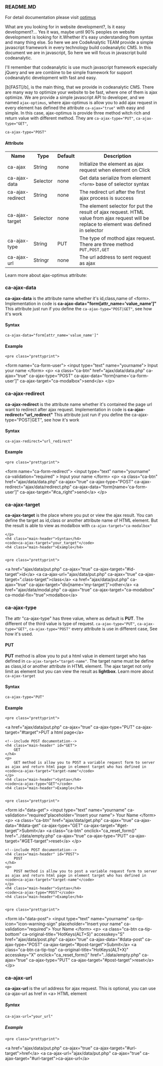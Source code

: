 ### README.MD ###

For detail documentation please visit <a href="http://babeltekno.com/optimus/javascript/#ajax/index.php" target="_blank">optimus</a>

What are you looking for in website development?, Is it easy development?... Yes it was, maybe until 90% peoples 
on website development is looking for it.Whether it's easy understanding from syntax and many thing else.
So here we are CodeAnalytic TEAM provide a simple javascript framework in every technology build codeanalytic CMS.
In this document we are in javascript, So here we will focus in javascript build codeanalytic. 

I'll remember that codeanalytic is use much javascript framework especially jQuery and we are combine to be simple
framework for support codeanalytic development with fast and easy.
   
   
[b]FAST[/b], is the main thing, that we provide in codeanalytic CMS. There are many way to optimize your website to be fast, where one of them is ajax optimize.
We are provide a simple javascript API to developer, and we named <code>ajax-optimus</code>, where
ajax-optimus is allow you to add ajax request in every element has defined the attribute <code>ca-ajax="true"</code> with easy and simple.
In this case, ajax-optimus is provide three method witch rich and return value with different method. They are 
<code>ca-ajax-type="PUT"</code>,
<code>ca-ajax-type="GET"</code>, 


<code>ca-ajax-type="POST"</code>    
</p> 
<h4 class="main-header">Attribute</h4>
<table class="ca-table ca-table-border" cellspacing="0" cellpadding="0">
    <tr>
        <th>Name</th>
        <th>Type</th>
        <th>Default</th>
        <th>Description</th>
    </tr>
    <tr class="zebra">
        <td>ca-ajax</td>
        <td>String</td>
        <td>none</td>
        <td>Initialize the element as ajax request when element on Click</td>
    </tr>
    <tr>
        <td>ca-ajax-data</td>
        <td>Selector</td>
        <td>none</td>
        <td>Get data serialize from element <code>&lt;form&gt;</code> base of selector syntax</td>
    </tr>
    <tr class="zebra">
        <td>ca-ajax-redirect</td>
        <td>String</td>
        <td>none</td>
        <td>The redirect url after the first ajax process is success</td>
    </tr>
    <tr>
        <td>ca-ajax-target</td>
        <td>Selector</td>
        <td>none</td>
        <td>The element selector for put the result of ajax request. HTML value from ajax request will be replace to element was defined in selector</td>
    </tr>
    <tr class="zebra">
        <td>ca-ajax-type</td>
        <td>String</td>
        <td>PUT</td>
        <td>The type of mothod ajax request. There are three method <code>PUT,POST,GET</code></td>
    </tr>
    <tr>
        <td>ca-ajax-url</td>
        <td>Stringr</td>
        <td>none</td>
        <td>The url address to sent request as ajax</td>
    </tr>
</table>
<p>
    Learn more about ajax-optimus attribute:
</p>
</div>
<div id="ca_ajax_data">
    <h3 class="main-header">
        ca-ajax-data
    </h3> 
    <p>
        <b>ca-ajax-data</b> is the attribute name whether it's id,class,name of &lt;form&gt;. Implementation in code is <b>ca-ajax-data="form[attr_name='value_name']"</b>
        This attribute just run if you define the <code>ca-ajax-type="POST|GET"</code>, see how it's work
    </p>
    <h4 class="main-header">Syntax</h4>
    <code>ca-ajax-data="form[attr_name='value_name']"</code>
    <h4 class="main-header">Example</h4>
    
    <pre class="prettyprint">
&lt;form name="ca-form-user"&gt;
   &lt;input type="text" name="yourname"&gt; Input your name
&lt;/form>
&lt;p&gt;
   &lt;a class="ca-btn" href="ajax/data/data.php" ca-ajax="true" ca-ajax-type="POST" ca-ajax-data="form[name='ca-form-user']" ca-ajax-target="ca-modalbox"&gt;send&lt;/a&gt;
&lt;/p&gt;
    </pre> 
</div>
<div id="ca_ajax_redirect">
    <h3 class="main-header">
        ca-ajax-redirect
    </h3> 
    <p>
        <b>ca-ajax-redirect</b> is the attribute name whether it's contained the page url want to redirect after ajax request.
        Implementation in code is <b>ca-ajax-redirect="url_redirect"</b>
        This attribute just run if you define the ca-ajax-type="POST|GET", see how it's work
    </p>
    <h4 class="main-header">Syntax</h4>
    <code>ca-ajax-redirect="url_redirect"</code>
    <h4 class="main-header">Example</h4>
    
    <pre class="prettyprint">
&lt;form name="ca-form-redirect"&gt;
   &lt;input type="text" name="yourname" ca-validation="required" &gt; Input your name
&lt;/form>
&lt;p&gt;
   &lt;a class="ca-btn" href="ajax/data/data.php" ca-ajax="true" ca-ajax-type="POST" ca-ajax-redirect="ajax/data/redirect.php" ca-ajax-data="form[name='ca-form-user']" ca-ajax-target="#ca_right"&gt;send&lt;/a&gt;
&lt;/p&gt;
    </pre> 

</div>
<div id="ca_ajax_target">
    <h3 class="main-header">
        ca-ajax-target
    </h3> 
    <p>
        <b>ca-ajax-target</b> is the place where you put or view the ajax result. You can define the target as id,class or another attribute name of HTML element. But
        the result is able to view as modalbox with <code>ca-ajax-target="ca-modalbox"</code>

    </p>
    <h4 class="main-header">Syntax</h4>
    <code>ca-ajax-target="your_target"</code>
    <h4 class="main-header">Example</h4>
    

    <pre class="prettyprint">
&lt;a href="ajax/data/put.php" ca-ajax="true" ca-ajax-target="#id-target"&gt;id&lt;/a&gt;
&lt;a ca-ajax-url="ajax/data/put.php" ca-ajax="true" ca-ajax-target=".class-target"&gt;class&lt;/a&gt;
&lt;a href="ajax/data/put.php" ca-ajax="true" ca-ajax-target="div[name='my-target']"&gt;other&lt;/a&gt;
&lt;a href="ajax/data/modal.php" ca-ajax="true" ca-ajax-target="ca-modalbox"  ca-modal-fix="true"&gt;modalbox&lt;/a&gt;
    </pre> 
</div>
<div id="ca_ajax_type">
    <h3 class="main-header">
        ca-ajax-type
    </h3> 
    <p>
        The attr "ca-ajax-type" has three value, where as default is <b>PUT</b>. The different of the third value is type of request.
        <code>ca-ajax-type="PUT"</code>,
        <code>ca-ajax-type="GET"</code>, 
        <code>ca-ajax-type="POST"</code>  
        every attribute is use in different case, See how it's used.
    </p> 
    <!--include PUT documentation-->
    <h4 class="main-header" id="PUT">
        PUT 
    </h4> 
    <p>
        <b>PUT</b> method is allow you to put a html value in element target who has defined in <code>ca-ajax-target="target-name"</code>. The target 
        name must be define as class,id or another attribute in HTML element. The ajax target not only limit as element but you can view the result as <b>lightbox</b>.
        Learn more about <code>ca-ajax-target</code>
    </p>
    <h4 class="main-header">Syntax</h4>
    <code>ca-ajax-type="PUT"</code>
    <h4 class="main-header">Example</h4>
   
    <pre class="prettyprint">
&lt;a href="ajax/data/put.php" ca-ajax="true" ca-ajax-type="PUT" ca-ajax-target="#target"&gt;PUT a html page&lt;/a&gt;
    </pre> 

    <!--include POST documentation-->
    <h4 class="main-header" id="GET">
        GET 
    </h4> 
    <p>
        GET method is allow you to POST a variable request form to server as ajax and return html page in element target who has defined in <code>ca-ajax-target="target-name"</code>
    </p>
    <h4 class="main-header">Syntax</h4>
    <code>ca-ajax-type="GET"</code>
    <h4 class="main-header">Example</h4>
    

    <pre class="prettyprint">
&lt;form id="data-get"&gt;
    &lt;input type="text" name="yourname" ca-validation="required"placeholder="Insert your name"&gt; Your Name
&lt;/form&gt;
&lt;p>
   &lt;a class="ca-btn" href="ajax/data/get.php" ca-ajax="true" ca-ajax-data="#data-get" ca-ajax-type="GET" ca-ajax-target="#get-target">Submit&lt;/a&gt;
   &lt;a class="ca-btn" onclick="ca_reset_form()" href="../data/empty.php" ca-ajax="true" ca-ajax-type="PUT" ca-ajax-target="#GET-target"&gt;reset&lt;/a&gt;
&lt;/p&gt;
    </pre> 


    <!--include POST documentation-->
    <h4 class="main-header" id="POST">
        POST  
    </h4> 
    <p>
        POST method is allow you to post a variable request form to server as ajax and return html page in element target who has defined in <code>ca-ajax-target="target-name"</code>
    </p>
    <h4 class="main-header">Syntax</h4>
    <code>ca-ajax-type="POST"</code>
    <h4 class="main-header">Example</h4>
    

    <pre class="prettyprint">
&lt;form id="data-post"&gt;
   &lt;input type="text" name="yourname" ca-tip-icon="icon-warning-sign" placeholder="Insert your name" ca-validation="required"&gt; Your Name
&lt;/form&gt;
&lt;p&gt;
   &lt;a class="ca-btn ca-tip-bottom"  ca-original-title="HotKeys(ALT+S)" accesskey="S" href="ajax/data/post.php" ca-ajax="true" ca-ajax-data="#data-post" ca-ajax-type="POST" ca-ajax-target="#post-target">Submit&lt;/a&gt;
   &lt;a class="ca-btn ca-tip-top"  ca-original-title="HotKeys(ALT+X)" accesskey="X" onclick="ca_reset_form()" href="../data/empty.php" ca-ajax="true" ca-ajax-type="PUT" ca-ajax-target="#post-target"&gt;reset&lt;/a&gt;
&lt;/p&gt;
    </pre> 
</div>
<div id="ca_ajax_url">
    <h3 class="main-header">
        ca-ajax-url
    </h3> 
    <p>
        <b>ca-ajax-url</b> is the url address for ajax request. This is optional, you can use ca-ajax-url as href in &lt;a&gt; HTML element
    </p>
    <h5 class="main-header">Syntax</h5>
    <code>ca-ajax-url="your_url"</code>
    <h5 class="main-header">Example</h5>
    

    <pre class="prettyprint">
&lt;a href="ajax/data/put.php" ca-ajax="true" ca-ajax-target="#url-target"&gt;href&lt;/a&gt;
&lt;a ca-ajax-url="ajax/data/put.php" ca-ajax="true" ca-ajax-target="#url-target"&gt;ca-ajax-url&lt;/a&gt;
    </pre> 

</div>
</div>

